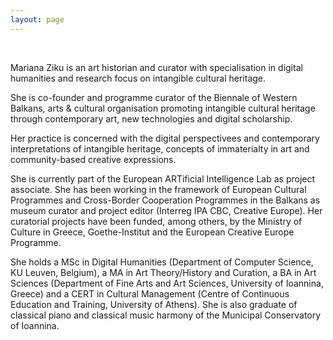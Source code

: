 ```yaml
---
layout: page
---
```


<br>

Mariana Ziku is an art historian and curator with specialisation in digital humanities and research focus on intangible cultural heritage. 

She is co-founder and programme curator of the Biennale of Western Balkans, arts & cultural organisation promoting intangible cultural heritage through contemporary art, new technologies and digital scholarship. 

Her practice is concerned with the digital perspectivees and contemporary interpretations of intangible heritage, concepts of immaterialty in art and community-based creative expressions.

She is currently part of the European ARTificial Intelligence Lab as project associate. She has been working in the framework of European Cultural Programmes and Cross-Border Cooperation Programmes in the Balkans as museum curator and project editor (Interreg IPA CBC, Creative Europe). Her curatorial projects have been funded, among others, by the Ministry of Culture in Greece, Goethe-Institut and the European Creative Europe Programme. 

She holds a MSc in Digital Humanities (Department of Computer Science, KU Leuven, Belgium), a MA in Art Theory/History and Curation, a BA in Art Sciences (Department of Fine Arts and Art Sciences, University of Ioannina, Greece) and a CERT in Cultural Management (Centre of Continuous Education and Training, University of Athens). She is also graduate of classical piano and classical music harmony of the Municipal Conservatory of Ioannina. 

